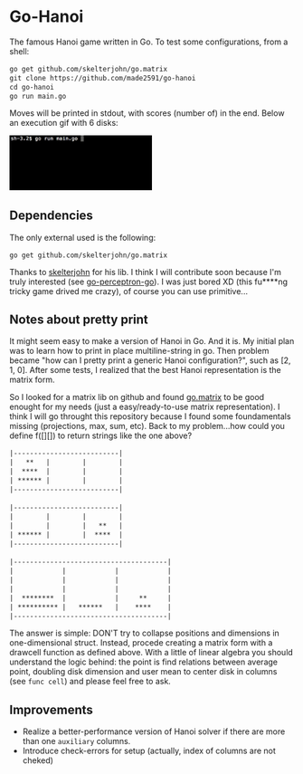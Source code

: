 # Go-Hanoi

The famous Hanoi game written in Go. To test some configurations, from a shell:

```shell
go get github.com/skelterjohn/go.matrix
git clone https://github.com/made2591/go-hanoi
cd go-hanoi
go run main.go
```

Moves will be printed in stdout, with scores (number of) in the end. Below an execution gif with 6 disks:

<p>
	<img src="./hanoi_ex.gif" width="50%"/>
</p>

## Dependencies

The only external used is the following:

```shell
go get github.com/skelterjohn/go.matrix
```

Thanks to [skelterjohn](https://github.com/skelterjohn/) for his lib. I think I will contribute soon because I'm truly interested (see [go-perceptron-go](https://github.com/made2591/go-perceptron-go)). I was just bored XD (this fu****ng tricky game drived me crazy), of course you can use primitive...

## Notes about pretty print

It might seem easy to make a version of Hanoi in Go. And it is. My initial plan was to learn how to print in place multiline-string in go. Then problem became "how can I pretty print a generic Hanoi configuration?", such as [2, 1, 0]. After some tests, I realized that the best Hanoi representation is the matrix form.

So I looked for a matrix lib on github and found [go.matrix](https://github.com/skelterjohn/go.matrix) to be good enought for my needs (just a easy/ready-to-use matrix representation). I think I will go throught this repository because I found some foundamentals missing (projections, max, sum, etc). Back to my problem...how could you define f([][]) to return strings like the one above? 

```shell
|--------------------------|
|   **   |        |        |  
|  ****  |        |        |  
| ****** |        |        |  
|--------------------------|

|--------------------------|
|        |        |        |  
|        |        |   **   |  
| ****** |        |  ****  |  
|--------------------------|

|--------------------------------------|
|            |            |            |  
|            |            |            |  
|            |            |            |  
|  ********  |            |     **     |  
| ********** |   ******   |    ****    |  
|--------------------------------------|
```

The answer is simple: DON'T try to collapse positions and dimensions in one-dimensional struct. Instead, procede creating a matrix form with a drawcell function as defined above. With a little of linear algebra you should understand the logic behind: the point is find relations between average point, doubling disk dimension and user mean to center disk in columns (see ```func cell```) and please feel free to ask.

## Improvements

- Realize a better-performance version of Hanoi solver if there are more than one ```auxiliary``` columns.
- Introduce check-errors for setup (actually, index of columns are not cheked)


